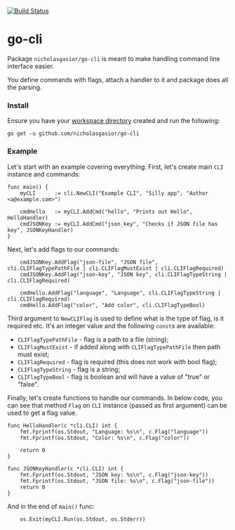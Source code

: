 [![Build Status](https://travis-ci.org/nicholasgasior/go-cli.svg?branch=master)](https://travis-ci.org/nicholasgasior/go-cli)

# go-cli

Package `nicholasgasior/go-cli` is meant to make handling command line interface easier. 

You define commands with flags, attach a handler to it and package does all
the parsing.

### Install

Ensure you have your 
[workspace directory](https://golang.org/doc/code.html#Workspaces) created and
run the following:

```
go get -u github.com/nicholasgasior/go-cli
```

### Example

Let's start with an example covering everything. First, let's create main
`CLI` instance and commands:

```
func main() {
    myCLI      := cli.NewCLI("Example CLI", "Silly app", "Author <a@example.com>")

    cmdHello   := myCLI.AddCmd("hello", "Prints out Hello", HelloHandler)
    cmdJSONKey := myCLI.AddCmd("json_key", "Checks if JSON file has key", JSONKeyHandler)
}
```

Next, let's add flags to our commands:

```
    cmdJSONKey.AddFlag("json-file", "JSON file", cli.CLIFlagTypePathFile | cli.CLIFlagMustExist | cli.CLIFlagRequired)
    cmdJSONKey.AddFlag("json-key", "JSON key", cli.CLIFlagTypeString | cli.CLIFlagRequired)

    cmdHello.AddFlag("language", "Language", cli.CLIFlagTypeString | cli.CLIFlagRequired)
    cmdHello.AddFlag("color", "Add color", cli.CLIFlagTypeBool)
```

Third argument to `NewCLIFlag` is used to define what is the type of flag, is
it required etc. It's an integer value and the following `const`s are
available:

* `CLIFlagTypePathFile` - flag is a path to a file (string);
* `CLIFlagMustExist` - if added along with `CLIFlagTypePathFile` then path must exist;
* `CLIFlagRequired` - flag is required (this does not work with bool flag);
* `CLIFlagTypeString` - flag is a string;
* `CLIFlagTypeBool` - flag is boolean and will have a value of "true" or "false".

Finally, let's create functions to handle our commands. In below code, you can
see that method `Flag` on `CLI` instance (passed as first argument) can be
used to get a flag value.

```
func HelloHandler(c *cli.CLI) int {
    fmt.Fprintf(os.Stdout, "Language: %s\n", c.Flag("language"))
    fmt.Fprintf(os.Stdout, "Color: %s\n", c.Flag("color"))

    return 0
}

func JSONKeyHandler(c *cli.CLI) int {
    fmt.Fprintf(os.Stdout, "JSON key: %s\n", c.Flag("json-key"))
    fmt.Fprintf(os.Stdout, "JSON file: %s\n", c.Flag("json-file"))
    return 0
}
```

And in the end of `main()` func:

```
    os.Exit(myCLI.Run(os.Stdout, os.Stderr))
```

